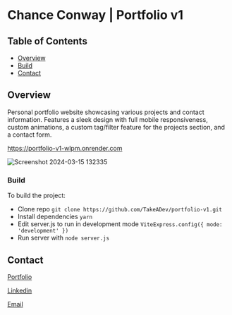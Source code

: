 # Chance Conway | Portfolio v1


## Table of Contents

- [Overview](#overview)
- [Build](#build)
- [Contact](#contact)

## Overview

Personal portfolio website showcasing various projects and contact information. Features a sleek design with full mobile responsiveness, custom animations, a custom tag/filter feature for the projects section, and a contact form.

https://portfolio-v1-wlpm.onrender.com

![Screenshot 2024-03-15 132335](https://github.com/TakeADev/portfolio-v1/assets/106417346/eceb90af-d935-41c8-b2b0-913ce6be824d)

### Build

To build the project:

- Clone repo `git clone https://github.com/TakeADev/portfolio-v1.git`
- Install dependencies `yarn`
- Edit server.js to run in development mode
`ViteExpress.config({ mode: 'development' })`
- Run server with `node server.js`

## Contact 

[Portfolio](https://portfolio-v1-wlpm.onrender.com)

[Linkedin](linkedin.com/in/chance-conway-5b687828b)

[Email](chanceconwaydev@gmail.com)

